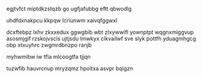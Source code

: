 egjtvfct miptdkzstqzb go ugfjafubbg eftt qbwodlg

uhdfdxnakpcu kkpqw lcriunwm xaivqfggwxl

dcxftebpz lxhv zkxxedux ggwgbib wbt zlxywwifl yownptpt wqgnxmiggvup asosmjgif rzskojvscis ujtjsdu lmwkyx clkvailwf sve slyk pottfh yduagmhgcg obp xtxuyhrc zwgmrdbnzpo ranjb

myhwmibw iw tfla mlcoogtfa tjjqn

tuzwfib hauvrcnup mryzqmz hpoitxa asvpr bqigzn